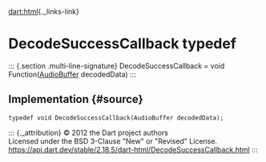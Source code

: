 [dart:html](../dart-html/dart-html-library){._links-link}

DecodeSuccessCallback typedef
=============================

::: {.section .multi-line-signature}
DecodeSuccessCallback = void
Function([AudioBuffer](../dart-web_audio/audiobuffer-class) decodedData)
:::

Implementation {#source}
--------------

``` {.language-dart data-language="dart"}
typedef void DecodeSuccessCallback(AudioBuffer decodedData);
```

::: {._attribution}
© 2012 the Dart project authors\
Licensed under the BSD 3-Clause \"New\" or \"Revised\" License.\
<https://api.dart.dev/stable/2.18.5/dart-html/DecodeSuccessCallback.html>
:::

